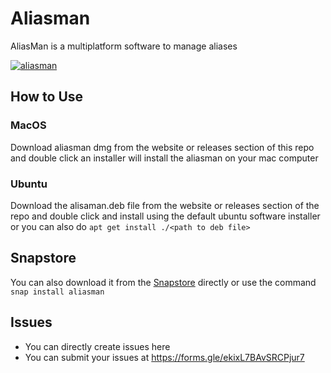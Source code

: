 # Aliasman
AliasMan is a multiplatform software to manage aliases 

[![aliasman](https://snapcraft.io//aliasman/badge.svg)](https://snapcraft.io/aliasman)

## How to Use

### MacOS

Download aliasman dmg from the website or releases section of this repo and double click an installer will install the aliasman on your mac computer 

### Ubuntu 

Download the alisaman.deb file from the website or releases section of the repo and double click and install using the default ubuntu software installer or you can also do `apt get install ./<path to deb file>`

## Snapstore 

You can also download it from the [Snapstore](https://snapcraft.io/) directly or use the command `snap install aliasman`

## Issues
 * You can directly create issues here 
 * You can submit your issues at https://forms.gle/ekixL7BAvSRCPjur7

